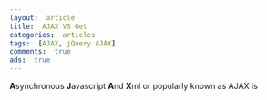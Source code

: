 ```yaml
---
layout:  article
title:  AJAX VS Get
categories:  articles
tags:  [AJAX, jQuery AJAX]
comments:  true
ads:  true
---
```


**A**synchronous **J**avascript **A**nd **X**ml or popularly known as AJAX is 
